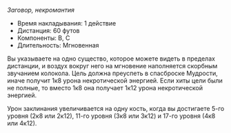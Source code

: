 *Заговор, некромантия*

- Время накладывания: 1 действие
- Дистанция: 60 футов
- Компоненты: В, С
- Длительность: Мгновенная

Вы указываете на одно существо, которое можете видеть в пределах дистанции, и воздух вокруг него на мгновение наполняется скорбным звучанием колокола. Цель должна преуспеть в спасброске Мудрости, иначе получит 1к8 урона некротической энергией. Если хиты цели были не полные, то вместо 1к8 она получает 1к12 урона некротической энергией.

Урон заклинания увеличивается на одну кость, когда вы достигаете 5-го уровня (2к8 или 2к12), 11-го уровня (3к8 или 3к12) и 17-го уровня (4к8 или 4к12).